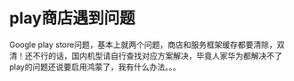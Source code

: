 # play商店遇到问题

Google play store问题，基本上就两个问题，商店和服务框架缓存都要清除，双清！还不行的话，国内机型请自行查找对应方案解决，毕竟人家华为都解决不了play的问题还说要启用鸿蒙了，我有什么办法。。。
